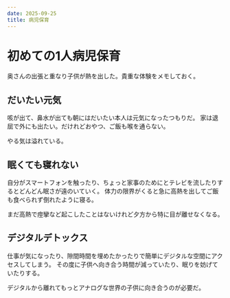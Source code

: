 ```yaml
---
date: 2025-09-25
title: 病児保育
---
```


# 初めての1人病児保育

奥さんの出張と重なり子供が熱を出した。貴重な体験をメモしておく。

## だいたい元気

咳が出て、鼻水が出ても朝にはだいたい本人は元気になったつもりだ。
家は退屈で外にも出たい。だけれどおやつ、ご飯も喉を通らない。

やる気は溢れている。

## 眠くても寝れない

自分がスマートフォンを触ったり、ちょっと家事のためにとテレビを流したりするとどんどん眠さが遠のいていく。
体力の限界がくると急に高熱を出してご飯も食べられず倒れたように寝る。

まだ高熱で痙攣など起こしたことはないけれど夕方から特に目が離せなくなる。

## デジタルデトックス

仕事が気になったり、隙間時間を埋めたかったりで簡単にデジタルな空間にアクセスしてしまう。
その度に子供へ向き合う時間が減っていたり、眠りを妨げていたりする。

デジタルから離れてもっとアナログな世界の子供に向き合うのが必要だ。
